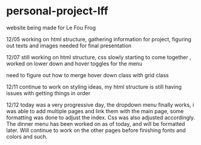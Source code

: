 # personal-project-lff
 website being made for Le Fou Frog

12/05 working on html structure, gathering information for project, figuring out texts and images needed for final presentation

12/07 still working on html structure, css slowly starting to come together , worked on lower down and hover toggles for the menu 

need to figure out how to merge hover down class with grid class 


12/11 continue to work on styling ideas, my html structure is still having issues with getting things in order

12/12 today was a very progressive day, the dropdown menu finally works, i was able to add multiple pages and link them with the main page, some formatting was done to adjust the index. Css was also adjusted accordingly. The dinner menu has been worked on as of today, and will be formatted later. Will continue to work on the other pages before finishing fonts and colors and such.
